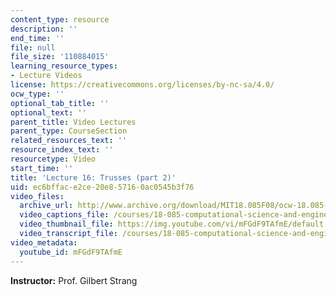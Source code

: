 ```yaml
---
content_type: resource
description: ''
end_time: ''
file: null
file_size: '110884015'
learning_resource_types:
- Lecture Videos
license: https://creativecommons.org/licenses/by-nc-sa/4.0/
ocw_type: ''
optional_tab_title: ''
optional_text: ''
parent_title: Video Lectures
parent_type: CourseSection
related_resources_text: ''
resource_index_text: ''
resourcetype: Video
start_time: ''
title: 'Lecture 16: Trusses (part 2)'
uid: ec6bffac-e2ce-20e8-5716-0ac0545b3f76
video_files:
  archive_url: http://www.archive.org/download/MIT18.085F08/ocw-18.085-f08-lec16_300k.mp4
  video_captions_file: /courses/18-085-computational-science-and-engineering-i-fall-2008/6497de5308535b6dbf2e4ab2cae6af94_mFGdF9TAfmE.vtt
  video_thumbnail_file: https://img.youtube.com/vi/mFGdF9TAfmE/default.jpg
  video_transcript_file: /courses/18-085-computational-science-and-engineering-i-fall-2008/0bddac3898f8add3a7b099313dc5b30f_mFGdF9TAfmE.pdf
video_metadata:
  youtube_id: mFGdF9TAfmE
---
```


**Instructor:** Prof. Gilbert Strang

